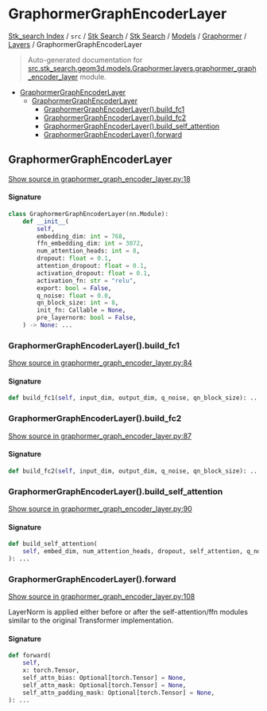 # GraphormerGraphEncoderLayer

[Stk_search Index](../../../../../../README.md#stk_search-index) / `src` / [Stk Search](../../../../index.md#stk-search) / [Stk Search](../../../../index.md#stk-search) / [Models](../../index.md#models) / [Graphormer](../index.md#graphormer) / [Layers](./index.md#layers) / GraphormerGraphEncoderLayer

> Auto-generated documentation for [src.stk_search.geom3d.models.Graphormer.layers.graphormer_graph_encoder_layer](https://github.com/mohammedazzouzi15/STK_search/blob/main/src/stk_search/geom3d/models/Graphormer/layers/graphormer_graph_encoder_layer.py) module.

- [GraphormerGraphEncoderLayer](#graphormergraphencoderlayer)
  - [GraphormerGraphEncoderLayer](#graphormergraphencoderlayer-1)
    - [GraphormerGraphEncoderLayer().build_fc1](#graphormergraphencoderlayer()build_fc1)
    - [GraphormerGraphEncoderLayer().build_fc2](#graphormergraphencoderlayer()build_fc2)
    - [GraphormerGraphEncoderLayer().build_self_attention](#graphormergraphencoderlayer()build_self_attention)
    - [GraphormerGraphEncoderLayer().forward](#graphormergraphencoderlayer()forward)

## GraphormerGraphEncoderLayer

[Show source in graphormer_graph_encoder_layer.py:18](https://github.com/mohammedazzouzi15/STK_search/blob/main/src/stk_search/geom3d/models/Graphormer/layers/graphormer_graph_encoder_layer.py#L18)

#### Signature

```python
class GraphormerGraphEncoderLayer(nn.Module):
    def __init__(
        self,
        embedding_dim: int = 768,
        ffn_embedding_dim: int = 3072,
        num_attention_heads: int = 8,
        dropout: float = 0.1,
        attention_dropout: float = 0.1,
        activation_dropout: float = 0.1,
        activation_fn: str = "relu",
        export: bool = False,
        q_noise: float = 0.0,
        qn_block_size: int = 8,
        init_fn: Callable = None,
        pre_layernorm: bool = False,
    ) -> None: ...
```

### GraphormerGraphEncoderLayer().build_fc1

[Show source in graphormer_graph_encoder_layer.py:84](https://github.com/mohammedazzouzi15/STK_search/blob/main/src/stk_search/geom3d/models/Graphormer/layers/graphormer_graph_encoder_layer.py#L84)

#### Signature

```python
def build_fc1(self, input_dim, output_dim, q_noise, qn_block_size): ...
```

### GraphormerGraphEncoderLayer().build_fc2

[Show source in graphormer_graph_encoder_layer.py:87](https://github.com/mohammedazzouzi15/STK_search/blob/main/src/stk_search/geom3d/models/Graphormer/layers/graphormer_graph_encoder_layer.py#L87)

#### Signature

```python
def build_fc2(self, input_dim, output_dim, q_noise, qn_block_size): ...
```

### GraphormerGraphEncoderLayer().build_self_attention

[Show source in graphormer_graph_encoder_layer.py:90](https://github.com/mohammedazzouzi15/STK_search/blob/main/src/stk_search/geom3d/models/Graphormer/layers/graphormer_graph_encoder_layer.py#L90)

#### Signature

```python
def build_self_attention(
    self, embed_dim, num_attention_heads, dropout, self_attention, q_noise, qn_block_size
): ...
```

### GraphormerGraphEncoderLayer().forward

[Show source in graphormer_graph_encoder_layer.py:108](https://github.com/mohammedazzouzi15/STK_search/blob/main/src/stk_search/geom3d/models/Graphormer/layers/graphormer_graph_encoder_layer.py#L108)

LayerNorm is applied either before or after the self-attention/ffn
modules similar to the original Transformer implementation.

#### Signature

```python
def forward(
    self,
    x: torch.Tensor,
    self_attn_bias: Optional[torch.Tensor] = None,
    self_attn_mask: Optional[torch.Tensor] = None,
    self_attn_padding_mask: Optional[torch.Tensor] = None,
): ...
```